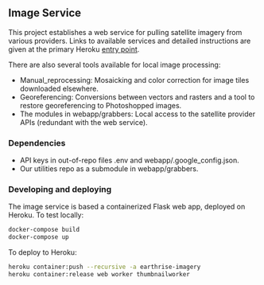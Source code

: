 
## Image Service

This project establishes a web service for pulling satellite imagery from
various providers. Links to available services and detailed instructions are given 
at the primary Heroku [entry point](http://earthrise-imagery.herokuapp.com).

There are also several tools available for local image processing: 
* Manual_reprocessing: Mosaicking and color correction for image tiles downloaded elsewhere.
* Georeferencing: Conversions between vectors and rasters and a tool to restore georeferencing to Photoshopped images.
* The modules in webapp/grabbers: Local access to the satellite provider APIs (redundant with the web service). 

### Dependencies 

* API keys in out-of-repo files .env and webapp/.google_config.json.
* Our utilities repo as a submodule in webapp/grabbers. 

### Developing and deploying

The image service is based a containerized Flask web app, deployed on
Heroku. To test locally:

```bash
docker-compose build
docker-compose up
```

To deploy to Heroku:

```bash
heroku container:push --recursive -a earthrise-imagery
heroku container:release web worker thumbnailworker

```

